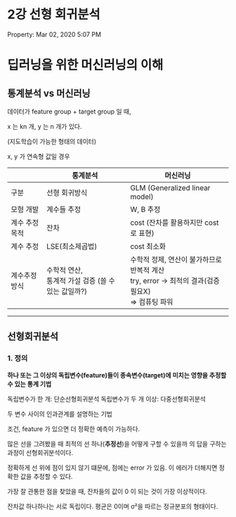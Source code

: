 # 2강 선형 회귀분석

Property: Mar 02, 2020 5:07 PM

# 딥러닝을 위한 머신러닝의 이해

## 통계분석 vs 머신러닝

데이터가 feature group + target group 일 때,

x 는 kn 개, y 는 n 개가 있다.

(지도학습이 가능한 형태의 데이터)

x, y 가 연속형 값일 경우

|                | 통계분석                                                | 머신러닝                                                     |
| -------------- | ------------------------------------------------------- | ------------------------------------------------------------ |
| 구분           | 선형 회귀방식                                           | GLM (Generalized linear model)                               |
| 모형 개발      | 계수들 추정                                             | W, B 추정                                                    |
| 계수 추정 목적 | 잔차                                                    | cost (잔차를 활용하지만 cost로 표현)                         |
| 계수 추정      | LSE(최소제곱법)                                         | cost 최소화                                                  |
| 계수추정방식   | 수학적 연산,<br />통계적 가설 검증 (쓸 수 있는 값일까?) | 수학적 정제, 연산이 불가하므로 반복적 계산<br />try, error → 최적의 결과(검증 필요X)<br />⇒ 컴퓨팅 파워 |

---

## 선형회귀분석

### 1. 정의

**하나 또는 그 이상의 독립변수(feature)들이 종속변수(target)에 미치는 영향을 추정할 수 있는 통계 기법**

독립변수가 한 개: 단순선형회귀분석
독립변수가 두 개 이상: 다중선형회귀분석

두 변수 사이의 인과관계를 설명하는 기법

조건, feature 가 있으면 더 정확한 예측이 가능하다.

많은 선을 그려봤을 때 최적의 선 하나(**추정선**)을 어떻게 구할 수 있을까 의 답을 구하는 과정이 선형회귀분석이다.

정확하게 선 위에 점이 있지 않기 떄문에, 점에는 error 가 있음. 이 에러가 더해지면 정확한 값을 추정할 수 있다. 

가장 잘 관통한 점을 찾았을 때, 잔차들의 값이 0 이 되는 것이 가장 이상적이다.

잔차값 하나하나는 서로 독립이다. 평균은 0이며 σ²을 따르는 정규분포의 형태이다.